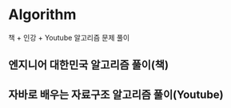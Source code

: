 # Algorithm
책 + 인강 + Youtube 알고리즘 문제 풀이 

## 엔지니어 대한민국 알고리즘 풀이(책)

## 자바로 배우는 자료구조 알고리즘 풀이(Youtube)
